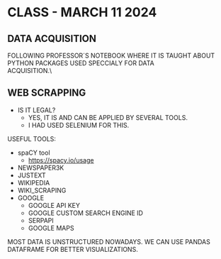 # CLASS - MARCH 11 2024

## DATA ACQUISITION

FOLLOWING PROFESSOR´S NOTEBOOK WHERE IT IS TAUGHT ABOUT PYTHON PACKAGES USED SPECCIALY FOR DATA \
ACQUISITION.\



## WEB SCRAPPING

* IS IT LEGAL?
  * YES, IT IS AND CAN BE APPLIED BY SEVERAL TOOLS.
  * I HAD USED SELENIUM FOR THIS.

USEFUL TOOLS:

* spaCY tool
  * https://spacy.io/usage
* NEWSPAPER3K
* JUSTEXT
* WIKIPEDIA
* WIKI_SCRAPING
* GOOGLE
  * GOOGLE API KEY
  * GOOGLE CUSTOM SEARCH ENGINE ID
  * SERPAPI
  * GOOGLE MAPS

MOST DATA IS UNSTRUCTURED NOWADAYS. WE CAN USE PANDAS DATAFRAME FOR BETTER VISUALIZATIONS.

